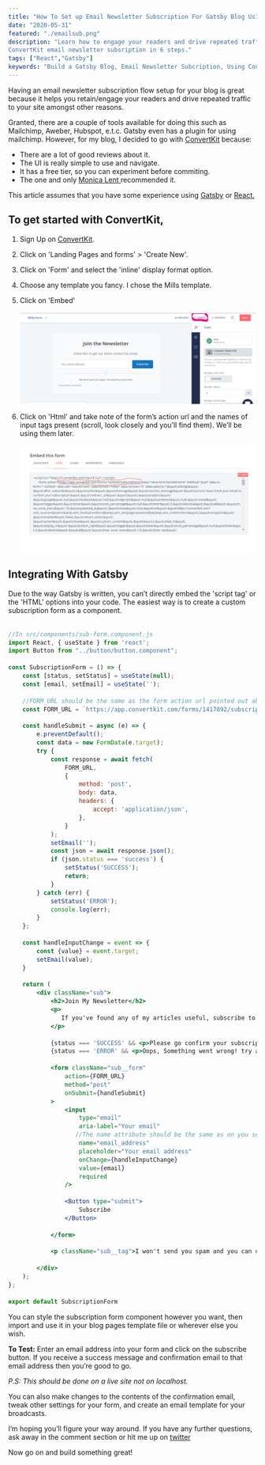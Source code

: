 ```yaml
---
title: "How To Set up Email Newsletter Subscription For Gatsby Blog Using ConvertKit"
date: "2020-05-31"
featured: "./emailsub.png"
description: "Learn how to engage your readers and drive repeated traffic to your Gatsby blog using 
ConvertKit email newsletter subsription in 6 steps."
tags: ["React","Gatsby"]
keywords: "Build a Gatsby Blog, Email Newsletter Subcription, Using ConvertKit, Build a developer blog, Email Subscription Gatsby"
---
```

<a target="blank" class="inline-link" href=""></a>
Having an email newsletter subscription flow setup for your blog is great because it helps you retain/engage your readers and drive repeated traffic to your site amongst other reasons.

Granted, there are a couple of tools available for doing this such as Mailchimp, Aweber, Hubspot, e.t.c. Gatsby even has a plugin for using mailchimp. However, for my blog, I decided to go with <a target="blank" class="inline-link" href="https://app.convertkit.com/referrals/l/794f325a-7d4e-472d-8fbb-bdf7aa155315"> ConvertKit</a> because: 
  - There are a lot of good reviews about it.
  - The UI is really simple to use and navigate.
  - It has a free tier, so you can experiment before commiting.
  - The one and only <a target="blank" class="inline-link" href="https://monicalent.com/">Monica Lent </a>  recommended it.

This article assumes that you have some experience using <a target="blank" class="inline-link" href="https://www.gatsbyjs.org/">Gatsby</a>  or <a target="blank" class="inline-link" href="https://reactjs.org/">React.</a> 


## To get started with ConvertKit,

  1. Sign Up on <a target="blank" class="inline-link" href="https://app.convertkit.com/referrals/l/794f325a-7d4e-472d-8fbb-bdf7aa155315"> ConvertKit</a>.

  2. Click on 'Landing Pages and forms' > 'Create New'.

  3. Click on 'Form' and select the 'inline' display format option.

  4. Choose any template you fancy. I chose the Mills template.

  5. Click on 'Embed'
    <div class="inline-image"><img  src="./convetkit-embed.png" alt=""></div>

  6. Click on 'Html' and take note of the form’s action url and the names of input tags present (scroll, look closely and you’ll find them). We’ll be using them later.
    <div class="inline-image"><img  src="./converkit-html.png" alt=""></div>


## Integrating With Gatsby

Due to the way Gatsby is written, you can’t directly embed the 'script tag' or the 'HTML' options into your code. The easiest way is to create a custom subscription form as a component.

```jsx

//In src/components/sub-form.component.js
import React, { useState } from 'react';
import Button from "../button/button.component";

const SubscriptionForm = () => {
    const [status, setStatus] = useState(null);
    const [email, setEmail] = useState('');

    //FORM_URL should be the same as the form action url pointed out above
    const FORM_URL = `https://app.convertkit.com/forms/1417892/subscriptions`;

    const handleSubmit = async (e) => {
        e.preventDefault();
        const data = new FormData(e.target);
        try {
            const response = await fetch(
                FORM_URL,
                {
                    method: 'post',
                    body: data,
                    headers: {
                        accept: 'application/json',
                    },
                }
            );
            setEmail('');
            const json = await response.json();
            if (json.status === 'success') {
                setStatus('SUCCESS');
                return;
            } 
        } catch (err) {
            setStatus('ERROR');
            console.log(err);
        }
    };

    const handleInputChange = event => {
        const {value} = event.target;
        setEmail(value);
    }

    return (
        <div className="sub">
            <h2>Join My Newsletter</h2>
            <p>
               If you've found any of my articles useful, subscribe to receive more quality articles straight to your inbox.
            </p>
            
            {status === 'SUCCESS' && <p>Please go confirm your subscription!</p>}
            {status === 'ERROR' && <p>Oops, Something went wrong! try again.</p>}
            
            <form className="sub__form"
                action={FORM_URL}
                method="post"
                onSubmit={handleSubmit}
            >
                <input
                    type="email"
                    aria-label="Your email"
                   //The name attribute should be the same as on you selected form.
                    name="email_address"
                    placeholder="Your email address"
                    onChange={handleInputChange}
                    value={email}
                    required
                />

                <Button type="submit">
                    Subscribe
                </Button>

            </form>

            <p className="sub__tag">I won't send you spam and you can unsubscribe at any time</p>

        </div>
    );
};

export default SubscriptionForm

```


You can style the subscription form component however you want, then import and use it in your blog pages template file or wherever else you wish. 

<strong>To Test:</strong> Enter an email address into your form and click on the subscribe button. If you receive a success message and confirmation email to that email address then you’re good to go.

*P.S: This should be done on a live site not on localhost.*

You can also make changes to the contents of the confirmation email, tweak other settings for your form, and create an email template for your broadcasts. 

I’m hoping you’ll figure your way around. If you have any further questions, ask away in the comment section or hit me up on <a target="blank" class="inline-link" href="https://twitter.com/_MsLinda?">twitter</a> 

Now go on and build something great!





